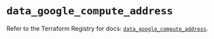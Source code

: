 # `data_google_compute_address`

Refer to the Terraform Registry for docs: [`data_google_compute_address`](https://registry.terraform.io/providers/hashicorp/google/5.28.0/docs/data-sources/compute_address).
